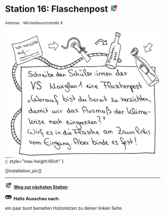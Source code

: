 # Station 16: Flaschenpost  <a href="https://www.google.com/maps/dir/?api=1&travelmode=walking&destination=47.8033918,13.01651"><img src="https://github.com/kipppunkte/kipppunkte/raw/gh-pages/assets/google-maps.svg" width="24" height="24"></a>

<small>Adresse:<em style="margin-left: 10px">Michaelbeuernstraße 8</em></small>





![Image title](assets/16_Spiel-Station_Flaschenpost.png){: style="max-height:60vh" }


[[installation_pic]]



____

<a href="https://www.google.com/maps/dir/?api=1&travelmode=walking&destination=47.8028333,13.0165242"><img src="https://github.com/kipppunkte/kipppunkte/raw/gh-pages/assets/google-maps.svg" style="height: 1.5em;margin-right: 0.5em"></a>**[Weg zur nächsten Station](https://www.google.com/maps/dir/?api=1&travelmode=walking&destination=47.8028333,13.0165242)**



<img class="no-click" src="https://github.com/kipppunkte/kipppunkte/raw/gh-pages/assets/eyes.svg" style="height: 1.5em;background: white;margin-right: 0.5em">**Halte Ausschau nach:**

ein paar bunt bemalten Holzstelzen zu deiner linken Seite.